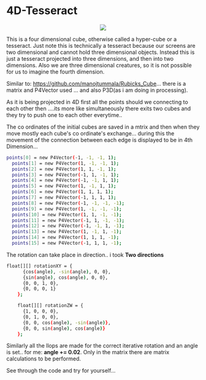 # 4D-Tesseract
<p align="center"><img src="sketch_4D_Tesseract/Capture3.PNG"></p>

This is a four dimensional cube, otherwise called a hyper-cube or a tesseract. Just note this is technically a tesseract because our screens are two dimensional and cannot hold three dimensional objects. Instead this is just a tesseract projected into three dimensions, and then into two dimensions. Also we are three dimensional creatures, so it is not possible for us to imagine the fourth dimension.

Similar to: https://github.com/manojtummala/Rubicks_Cube... there is a matrix and P4Vector used ... and also P3D(as i am doing in processing).

As it is being projected in 4D first all the points should we connecting to each other then ....its more like simultaneously there exits two cubes and they try to push one to each other everytime..

The co ordinates of the initial cubes are saved in a mtrix and then when they move mostly each cube's co ordinate's exchange... during this the movement of the connection between each edge is displayed to be in 4th Dimension...
```bash
points[0] = new P4Vector(-1, -1, -1, 1);
  points[1] = new P4Vector(1, -1, -1, 1);
  points[2] = new P4Vector(1, 1, -1, 1);
  points[3] = new P4Vector(-1, 1, -1, 1);
  points[4] = new P4Vector(-1, -1, 1, 1);
  points[5] = new P4Vector(1, -1, 1, 1);
  points[6] = new P4Vector(1, 1, 1, 1);
  points[7] = new P4Vector(-1, 1, 1, 1);
  points[8] = new P4Vector(-1, -1, -1, -1);
  points[9] = new P4Vector(1, -1, -1, -1);
  points[10] = new P4Vector(1, 1, -1, -1);
  points[11] = new P4Vector(-1, 1, -1, -1);
  points[12] = new P4Vector(-1, -1, 1, -1);
  points[13] = new P4Vector(1, -1, 1, -1);
  points[14] = new P4Vector(1, 1, 1, -1);
  points[15] = new P4Vector(-1, 1, 1, -1);
  ```
The rotation can take place in direction.. i took **Two directions** 
```bash
float[][] rotationXY = {
      {cos(angle), -sin(angle), 0, 0},
      {sin(angle), cos(angle), 0, 0},
      {0, 0, 1, 0},
      {0, 0, 0, 1}
    };

    float[][] rotationZW = {
      {1, 0, 0, 0},
      {0, 1, 0, 0},
      {0, 0, cos(angle), -sin(angle)},
      {0, 0, sin(angle), cos(angle)}
    };
```
Similarly all the llops are made for the correct iterative rotation and an angle is set.. for me: **angle += 0.02**.
Only in the matrix there are matrix calculations to be performed.

See through the code and try for yourself...

